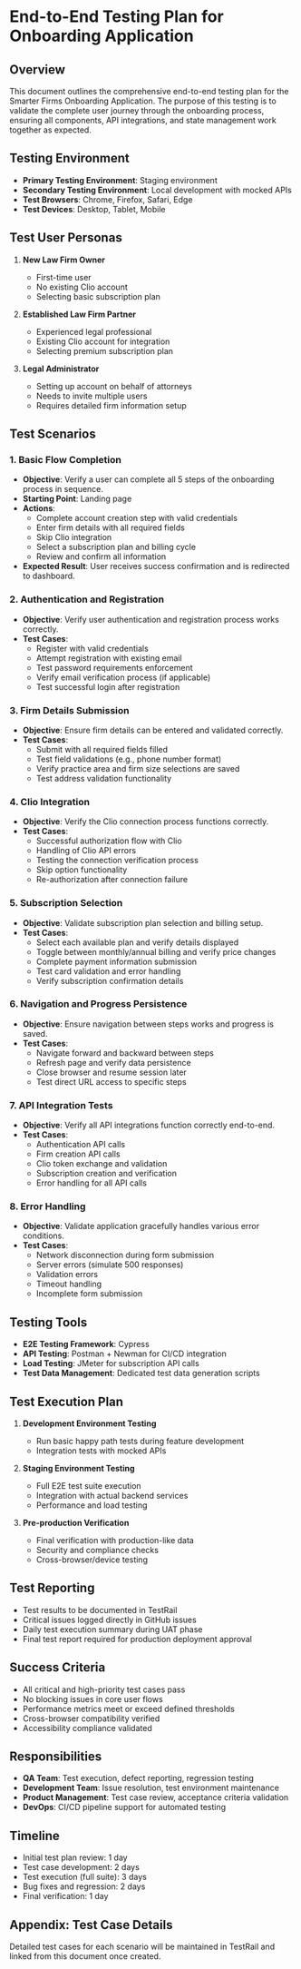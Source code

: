 # End-to-End Testing Plan for Onboarding Application

## Overview
This document outlines the comprehensive end-to-end testing plan for the Smarter Firms Onboarding Application. The purpose of this testing is to validate the complete user journey through the onboarding process, ensuring all components, API integrations, and state management work together as expected.

## Testing Environment
- **Primary Testing Environment**: Staging environment
- **Secondary Testing Environment**: Local development with mocked APIs
- **Test Browsers**: Chrome, Firefox, Safari, Edge
- **Test Devices**: Desktop, Tablet, Mobile

## Test User Personas
1. **New Law Firm Owner**
   - First-time user
   - No existing Clio account
   - Selecting basic subscription plan

2. **Established Law Firm Partner**
   - Experienced legal professional
   - Existing Clio account for integration
   - Selecting premium subscription plan

3. **Legal Administrator**
   - Setting up account on behalf of attorneys
   - Needs to invite multiple users
   - Requires detailed firm information setup

## Test Scenarios

### 1. Basic Flow Completion
- **Objective**: Verify a user can complete all 5 steps of the onboarding process in sequence.
- **Starting Point**: Landing page
- **Actions**:
  - Complete account creation step with valid credentials
  - Enter firm details with all required fields
  - Skip Clio integration
  - Select a subscription plan and billing cycle
  - Review and confirm all information
- **Expected Result**: User receives success confirmation and is redirected to dashboard.

### 2. Authentication and Registration
- **Objective**: Verify user authentication and registration process works correctly.
- **Test Cases**:
  - Register with valid credentials
  - Attempt registration with existing email
  - Test password requirements enforcement
  - Verify email verification process (if applicable)
  - Test successful login after registration

### 3. Firm Details Submission
- **Objective**: Ensure firm details can be entered and validated correctly.
- **Test Cases**:
  - Submit with all required fields filled
  - Test field validations (e.g., phone number format)
  - Verify practice area and firm size selections are saved
  - Test address validation functionality

### 4. Clio Integration
- **Objective**: Verify the Clio connection process functions correctly.
- **Test Cases**:
  - Successful authorization flow with Clio
  - Handling of Clio API errors
  - Testing the connection verification process
  - Skip option functionality
  - Re-authorization after connection failure

### 5. Subscription Selection
- **Objective**: Validate subscription plan selection and billing setup.
- **Test Cases**:
  - Select each available plan and verify details displayed
  - Toggle between monthly/annual billing and verify price changes
  - Complete payment information submission
  - Test card validation and error handling
  - Verify subscription confirmation details

### 6. Navigation and Progress Persistence
- **Objective**: Ensure navigation between steps works and progress is saved.
- **Test Cases**:
  - Navigate forward and backward between steps
  - Refresh page and verify data persistence
  - Close browser and resume session later
  - Test direct URL access to specific steps

### 7. API Integration Tests
- **Objective**: Verify all API integrations function correctly end-to-end.
- **Test Cases**:
  - Authentication API calls
  - Firm creation API calls
  - Clio token exchange and validation
  - Subscription creation and verification
  - Error handling for all API calls

### 8. Error Handling
- **Objective**: Validate application gracefully handles various error conditions.
- **Test Cases**:
  - Network disconnection during form submission
  - Server errors (simulate 500 responses)
  - Validation errors
  - Timeout handling
  - Incomplete form submission

## Testing Tools
- **E2E Testing Framework**: Cypress
- **API Testing**: Postman + Newman for CI/CD integration
- **Load Testing**: JMeter for subscription API calls
- **Test Data Management**: Dedicated test data generation scripts

## Test Execution Plan
1. **Development Environment Testing**
   - Run basic happy path tests during feature development
   - Integration tests with mocked APIs

2. **Staging Environment Testing**
   - Full E2E test suite execution
   - Integration with actual backend services
   - Performance and load testing

3. **Pre-production Verification**
   - Final verification with production-like data
   - Security and compliance checks
   - Cross-browser/device testing

## Test Reporting
- Test results to be documented in TestRail
- Critical issues logged directly in GitHub issues
- Daily test execution summary during UAT phase
- Final test report required for production deployment approval

## Success Criteria
- All critical and high-priority test cases pass
- No blocking issues in core user flows
- Performance metrics meet or exceed defined thresholds
- Cross-browser compatibility verified
- Accessibility compliance validated

## Responsibilities
- **QA Team**: Test execution, defect reporting, regression testing
- **Development Team**: Issue resolution, test environment maintenance
- **Product Management**: Test case review, acceptance criteria validation
- **DevOps**: CI/CD pipeline support for automated testing

## Timeline
- Initial test plan review: 1 day
- Test case development: 2 days
- Test execution (full suite): 3 days
- Bug fixes and regression: 2 days
- Final verification: 1 day

## Appendix: Test Case Details
Detailed test cases for each scenario will be maintained in TestRail and linked from this document once created. 